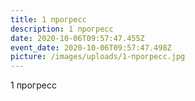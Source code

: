 ```yaml
---
title: 1 прогресс
description: 1 прогресс
date: 2020-10-06T09:57:47.455Z
event_date: 2020-10-06T09:57:47.498Z
picture: /images/uploads/1-прогресс.jpg
---
```

1 прогресс